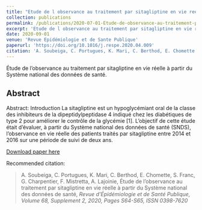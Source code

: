 ```yaml
---
title: "Etude de l observance au traitement par sitagliptine en vie reelle a partir du Systeme national des données de sante"
collection: publications
permalink: /publications/2020-07-01-Etude-de-observance-au-traitement-par-sitagliptine
excerpt: 'Etude de l observance au traitement par sitagliptine en vie reelle a partir du Systeme national des données de sante'
date: 2020-09-01
venue: 'Revue Epidémiologie et de Sante Publique'
paperurl: 'https://doi.org/10.1016/j.respe.2020.04.009'
citation: 'A. Soubeiga, C. Portugues, K. Mari, C. Berthod, E. Chomette, S. Franc, G. Charpentier, F. Mistretta, A. Lajoinie, &quot;Etude de l observance au traitement par sitagliptine en vie reelle a partir du Systeme national des données de sante,&quot; <i>Revue Epidémiologie et de Sante Publique, Volume 68, Supplement 2, 2020, Pages S64-S65, ISSN 0398-7620</i>'
---
```

Étude de l’observance au traitement par sitagliptine en vie réelle à partir du Système national des données de santé.

## Abstract

Abstract: Introduction
La sitagliptine est un hypoglycémiant oral de la classe des inhibiteurs de la dipeptidylpeptidase 4 indiqué chez les diabétiques de type 2 pour améliorer le contrôle de la glycémie [1]. L’objectif de cette étude était d’évaluer, à partir du Système national des données de santé (SNDS), l’observance en vie réelle des patients traités par sitagliptine entre 2014 et 2016 sur une période de suivi de deux ans.

<a href='https://doi.org/10.1016/j.respe.2020.04.009'>Download paper here</a>

Recommended citation:
> A. Soubeiga, C. Portugues, K. Mari, C. Berthod, E. Chomette, S. Franc, G. Charpentier, F. Mistretta, A. Lajoinie, Étude de l’observance au traitement par sitagliptine en vie réelle à partir du Système national des données de santé, <i>Revue d'Épidémiologie et de Santé Publique, Volume 68, Supplement 2, 2020, Pages S64-S65, ISSN 0398-7620</i>
